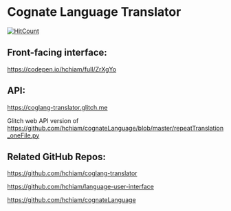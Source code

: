 # Cognate Language Translator

[![HitCount](http://hits.dwyl.io/hchiam/coglang-translator.svg)](http://hits.dwyl.io/hchiam/coglang-translator)

## Front-facing interface:

<a href="https://codepen.io/hchiam/full/ZrXgYo" target="_blank">https://codepen.io/hchiam/full/ZrXgYo</a>

## API:

<a href="https://coglang-translator.glitch.me" target="_blank">https://coglang-translator.glitch.me</a>

Glitch web API version of <a href="https://github.com/hchiam/cognateLanguage/blob/master/repeatTranslation_oneFile.py" target="_blank">
https://github.com/hchiam/cognateLanguage/blob/master/repeatTranslation_oneFile.py</a>

## Related GitHub Repos:

<a href="https://github.com/hchiam/coglang-translator" target="_blank">https://github.com/hchiam/coglang-translator</a>

<a href="https://github.com/hchiam/language-user-interface" target="_blank">https://github.com/hchiam/language-user-interface</a>

<a href="https://github.com/hchiam/cognateLanguage" target="_blank">https://github.com/hchiam/cognateLanguage</a>
